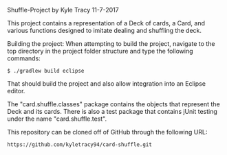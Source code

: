 Shuffle-Project
by Kyle Tracy
11-7-2017

This project contains a representation of a Deck of cards, a Card, and various functions designed to
imitate dealing and shuffling the deck.

Building the project:
When attempting to build the project, navigate to the top directory in the project folder structure and type the following commands:

	$ ./gradlew build eclipse
	
That should build the project and also allow integration into an Eclipse editor.

The "card.shuffle.classes" package contains the objects that represent the Deck and its cards. There is also a test package that contains jUnit testing under the name "card.shuffle.test".

This repository can be cloned off of GitHub through the following URL: 

	https://github.com/kyletracy94/card-shuffle.git
	